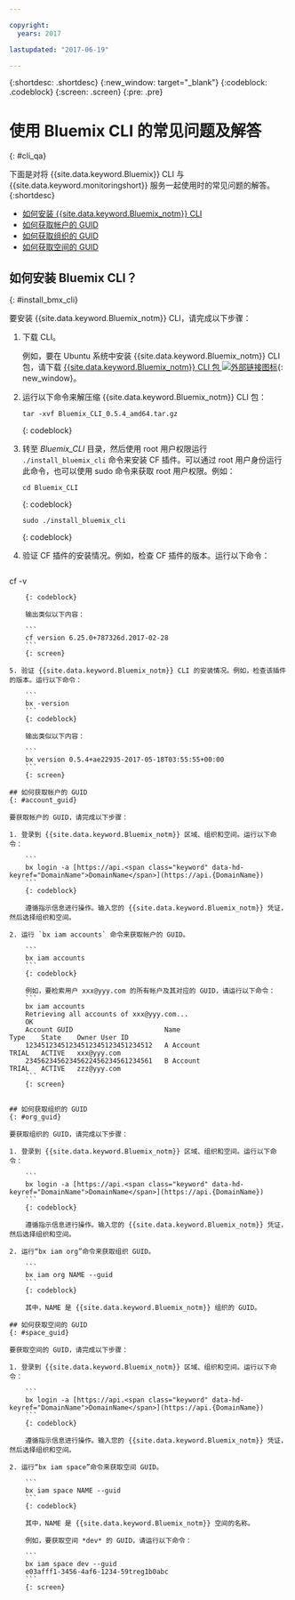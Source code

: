 ```yaml
---

copyright:
  years: 2017

lastupdated: "2017-06-19"

---
```



{:shortdesc: .shortdesc}
{:new_window: target="_blank"}
{:codeblock: .codeblock}
{:screen: .screen}
{:pre: .pre}


# 使用 Bluemix CLI 的常见问题及解答
{: #cli_qa}

下面是对将 {{site.data.keyword.Bluemix}} CLI 与 {{site.data.keyword.monitoringshort}} 服务一起使用时的常见问题的解答。
{:shortdesc}

* [如何安装 {{site.data.keyword.Bluemix_notm}} CLI](#install_bmx_cli)
* [如何获取帐户的 GUID](#account_guid)
* [如何获取组织的 GUID](#org_guid)
* [如何获取空间的 GUID](#space_guid)


## 如何安装 Bluemix CLI？
{: #install_bmx_cli}

要安装 {{site.data.keyword.Bluemix_notm}} CLI，请完成以下步骤：

1. 下载 CLI。

    例如，要在 Ubuntu 系统中安装 {{site.data.keyword.Bluemix_notm}} CLI 包，请下载 [{{site.data.keyword.Bluemix_notm}} CLI 包 ![外部链接图标](../../../icons/launch-glyph.svg "外部链接图标")](http://clis.ng.bluemix.net/ui/home.html "外部链接图标"){: new_window}。 

2. 运行以下命令来解压缩 {{site.data.keyword.Bluemix_notm}} CLI 包：
    
    ```
    tar -xvf Bluemix_CLI_0.5.4_amd64.tar.gz
    ```
    {: codeblock}
    
3. 转至 *Bluemix_CLI* 目录，然后使用 root 用户权限运行 `./install_bluemix_cli` 命令来安装 CF 插件。可以通过 root 用户身份运行此命令，也可以使用 sudo 命令来获取 root 用户权限。例如：
    
    ```
    cd Bluemix_CLI
    ```
    {: codeblock}
    
    ```
    sudo ./install_bluemix_cli
    ```
    {: codeblock}
    
4. 验证 CF 插件的安装情况。例如，检查 CF 插件的版本。运行以下命令：
    
    ```
cf -v
```
    {: codeblock}
    
    输出类似以下内容：
    
    ```
    cf version 6.25.0+787326d.2017-02-28
    ```
    {: screen}
    
5. 验证 {{site.data.keyword.Bluemix_notm}} CLI 的安装情况。例如，检查该插件的版本。运行以下命令：
    
    ```
    bx -version
    ```
    {: codeblock}
    
    输出类似以下内容：
    
    ```
    bx version 0.5.4+ae22935-2017-05-18T03:55:55+00:00
    ```
    {: screen}
	
## 如何获取帐户的 GUID
{: #account_guid}
	
要获取帐户的 GUID，请完成以下步骤：
	
1. 登录到 {{site.data.keyword.Bluemix_notm}} 区域、组织和空间。运行以下命令：

    ```
    bx login -a [https://api.<span class="keyword" data-hd-keyref="DomainName">DomainName</span>](https://api.{DomainName})
    ```
    {: codeblock}

    遵循指示信息进行操作。输入您的 {{site.data.keyword.Bluemix_notm}} 凭证，然后选择组织和空间。
	
2. 运行 `bx iam accounts` 命令来获取帐户的 GUID。

    ```
	bx iam accounts
	```
	{: codeblock} 
	
	例如，要检索用户 xxx@yyy.com 的所有帐户及其对应的 GUID，请运行以下命令：
	```
	bx iam accounts
	Retrieving all accounts of xxx@yyy.com...
    OK
    Account GUID                       Name                               Type    State    Owner User ID   
    12345123451234512345123451234512   A Account                          TRIAL   ACTIVE   xxx@yyy.com   
    23456234562345622456234561234561   B Account                          TRIAL   ACTIVE   zzz@yyy.com   
	```
	{: screen}

	
## 如何获取组织的 GUID
{: #org_guid}

要获取组织的 GUID，请完成以下步骤：
	
1. 登录到 {{site.data.keyword.Bluemix_notm}} 区域、组织和空间。运行以下命令：

    ```
    bx login -a [https://api.<span class="keyword" data-hd-keyref="DomainName">DomainName</span>](https://api.{DomainName})
    ```
    {: codeblock}

    遵循指示信息进行操作。输入您的 {{site.data.keyword.Bluemix_notm}} 凭证，然后选择组织和空间。

2. 运行“bx iam org”命令来获取组织 GUID。

    ```
    bx iam org NAME --guid
    ```
    {: codeblock}
	
    其中，NAME 是 {{site.data.keyword.Bluemix_notm}} 组织的 GUID。
		
## 如何获取空间的 GUID
{: #space_guid}
	
要获取空间的 GUID，请完成以下步骤：

1. 登录到 {{site.data.keyword.Bluemix_notm}} 区域、组织和空间。运行以下命令：

    ```
    bx login -a [https://api.<span class="keyword" data-hd-keyref="DomainName">DomainName</span>](https://api.{DomainName})
    ```
    {: codeblock}

    遵循指示信息进行操作。输入您的 {{site.data.keyword.Bluemix_notm}} 凭证，然后选择组织和空间。

2. 运行“bx iam space”命令来获取空间 GUID。

    ```
    bx iam space NAME --guid
    ```
    {: codeblock}
	
    其中，NAME 是 {{site.data.keyword.Bluemix_notm}} 空间的名称。
	
    例如，要获取空间 *dev* 的 GUID，请运行以下命令：
	
    ```
    bx iam space dev --guid
    e03afff1-3456-4af6-1234-59treg1b0abc
    ```
    {: screen}




		
		
